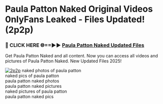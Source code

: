 # Paula Patton Naked Original Videos 0nlyFans Leaked - Files Updated! (2p2p)

<h3>🔴 CLICK HERE 🌐==►► <a href="https://tinyurl.com/up5wt9bj" rel="nofollow">Paula Patton Naked Updated Files</a></h3>

Get Paula Patton Naked and all content. Now you can access all videos and pictures of Paula Patton Naked. New Updated Files 2025!

[![2p2p](https://i.imgur.com/ABiUzMV.gif)](https://tinyurl.com/up5wt9bj)
naked photos of paula patton<br>
naked pics of paula patton<br>
paula patton naked photos<br>
paula patton naked pictures<br>
naked pictures of paula patton<br>
paula patton naked pics